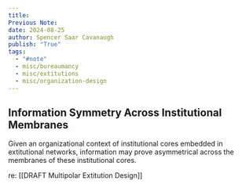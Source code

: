 ```yaml
---
title:
Previous Note:
date: 2024-08-25
author: Spencer Saar Cavanaugh
publish: "True"
tags:
  - "#note"
  - misc/bureaumancy
  - misc/extitutions
  - misc/organization-design
---
```


## Information Symmetry Across Institutional Membranes

Given an organizational context of institutional cores embedded in extitutional networks, information may prove asymmetrical across the membranes of these institutional cores.

re: [[DRAFT Multipolar Extitution Design]]
